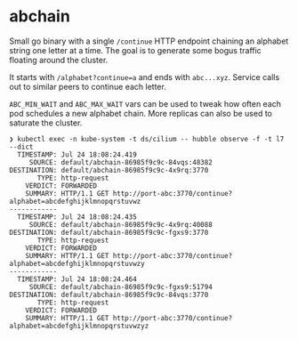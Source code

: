 # abchain

Small go binary with a single `/continue` HTTP endpoint chaining an alphabet
string one letter at a time. The goal is to generate some bogus traffic
floating around the cluster.

It starts with `/alphabet?continue=a` and ends with `abc...xyz`. Service calls
out to similar peers to continue each letter.


`ABC_MIN_WAIT` and `ABC_MAX_WAIT` vars can be used to tweak how often each pod
schedules a new alphabet chain. More replicas can also be used to saturate the
cluster.

```
❯ kubectl exec -n kube-system -t ds/cilium -- hubble observe -f -t l7 --dict
  TIMESTAMP: Jul 24 18:08:24.419
     SOURCE: default/abchain-86985f9c9c-84vqs:48382
DESTINATION: default/abchain-86985f9c9c-4x9rq:3770
       TYPE: http-request
    VERDICT: FORWARDED
    SUMMARY: HTTP/1.1 GET http://port-abc:3770/continue?alphabet=abcdefghijklmnopqrstuvwz
------------
  TIMESTAMP: Jul 24 18:08:24.435
     SOURCE: default/abchain-86985f9c9c-4x9rq:40088
DESTINATION: default/abchain-86985f9c9c-fgxs9:3770
       TYPE: http-request
    VERDICT: FORWARDED
    SUMMARY: HTTP/1.1 GET http://port-abc:3770/continue?alphabet=abcdefghijklmnopqrstuvwzy
------------
  TIMESTAMP: Jul 24 18:08:24.464
     SOURCE: default/abchain-86985f9c9c-fgxs9:51794
DESTINATION: default/abchain-86985f9c9c-84vqs:3770
       TYPE: http-request
    VERDICT: FORWARDED
    SUMMARY: HTTP/1.1 GET http://port-abc:3770/continue?alphabet=abcdefghijklmnopqrstuvwzyz
```
